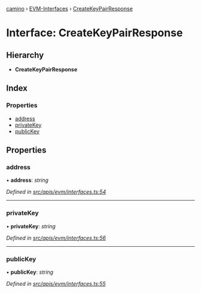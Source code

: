 [camino](../README.md) › [EVM-Interfaces](../modules/evm_interfaces.md) › [CreateKeyPairResponse](evm_interfaces.createkeypairresponse.md)

# Interface: CreateKeyPairResponse

## Hierarchy

* **CreateKeyPairResponse**

## Index

### Properties

* [address](evm_interfaces.createkeypairresponse.md#address)
* [privateKey](evm_interfaces.createkeypairresponse.md#privatekey)
* [publicKey](evm_interfaces.createkeypairresponse.md#publickey)

## Properties

###  address

• **address**: *string*

*Defined in [src/apis/evm/interfaces.ts:54](https://github.com/chain4travel/caminojs/blob/ca67b81/src/apis/evm/interfaces.ts#L54)*

___

###  privateKey

• **privateKey**: *string*

*Defined in [src/apis/evm/interfaces.ts:56](https://github.com/chain4travel/caminojs/blob/ca67b81/src/apis/evm/interfaces.ts#L56)*

___

###  publicKey

• **publicKey**: *string*

*Defined in [src/apis/evm/interfaces.ts:55](https://github.com/chain4travel/caminojs/blob/ca67b81/src/apis/evm/interfaces.ts#L55)*
